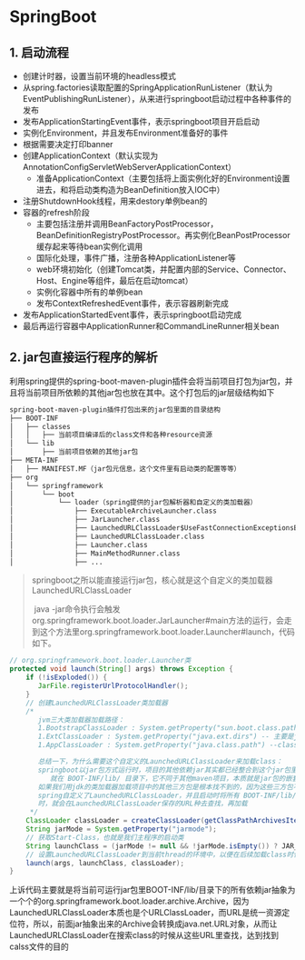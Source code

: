 # SpringBoot

## 1. 启动流程

- 创建计时器，设置当前环境的headless模式
- 从spring.factories读取配置的SpringApplicationRunListener（默认为EventPublishingRunListener），从来进行springboot启动过程中各种事件的发布
- 发布ApplicationStartingEvent事件，表示springboot项目开启启动
- 实例化Environment，并且发布Environment准备好的事件
- 根据需要决定打印banner
- 创建ApplicationContext（默认实现为AnnotationConfigServletWebServerApplicationContext）
  - 准备ApplicationContext（主要包括将上面实例化好的Environment设置进去，和将启动类构造为BeanDefinition放入IOC中）
- 注册ShutdownHook线程，用来destory单例bean的
- 容器的refresh阶段
  - 主要包括注册并调用BeanFactoryPostProcessor，BeanDefinitionRegistryPostProcessor。再实例化BeanPostProcessor缓存起来等待bean实例化调用
  - 国际化处理，事件广播，注册各种ApplicationListener等
  - web环境初始化（创建Tomcat类，并配置内部的Service、Connector、Host、Engine等组件，最后在启动tomcat）
  - 实例化容器中所有的单例bean
  - 发布ContextRefreshedEvent事件，表示容器刷新完成
- 发布ApplicationStartedEvent事件，表示springboot启动完成
- 最后再运行容器中ApplicationRunner和CommandLineRunner相关bean

## 2. jar包直接运行程序的解析

利用spring提供的spring-boot-maven-plugin插件会将当前项目打包为jar包，并且将当前项目所依赖的其他jar包也放在其中。这个打包后的jar层级结构如下

```txt
spring-boot-maven-plugin插件打包出来的jar包里面的目录结构
├── BOOT-INF
│   ├── classes
│   │   ├── 当前项目编译后的class文件和各种resource资源
│   └── lib
│       ├── 当前项目依赖的其他jar包
├── META-INF
│   ├── MANIFEST.MF（jar包元信息，这个文件里有启动类的配置等等）
├── org
│   └── springframework
│       └── boot
│           └── loader（spring提供的jar包解析器和自定义的类加载器）
│               ├── ExecutableArchiveLauncher.class
│               ├── JarLauncher.class
│               ├── LaunchedURLClassLoader$UseFastConnectionExceptionsEnumeration.class
│               ├── LaunchedURLClassLoader.class
│               ├── Launcher.class
│               ├── MainMethodRunner.class
│               ├── ...
```

> springboot之所以能直接运行jar包，核心就是这个自定义的类加载器LaunchedURLClassLoader
>
> ​		java -jar命令执行会触发org.springframework.boot.loader.JarLauncher#main方法的运行，会走到这个方法里org.springframework.boot.loader.Launcher#launch，代码如下。

```java
// org.springframework.boot.loader.Launcher类
protected void launch(String[] args) throws Exception {
    if (!isExploded()) {
       JarFile.registerUrlProtocolHandler();
    }
    // 创建LaunchedURLClassLoader类加载器
    /*
       jvm三大类加载器加载路径：
       1.BootstrapClassLoader : System.getProperty("sun.boot.class.path") -- 主要是rt.jar的class
       1.ExtClassLoader : System.getProperty("java.ext.dirs") -- 主要是jdk里lib/ext目录下的jar
       1.AppClassLoader : System.getProperty("java.class.path") --classpath的class（我们写的class）

       总结一下，为什么需要这个自定义的LaunchedURLClassLoader来加载class：
       springboot以jar包方式运行时，项目的其他依赖jar其实都已经整合到这个jar包里了，
          就在 BOOT-INF/lib/ 目录下，它不同于其他maven项目，本质就是jar包的嵌套。
       如果我们用jdk的类加载器加载项目中的其他三方包是根本找不到的，因为这些三方包不在classpath下，
       spring自定义了LaunchedURLClassLoader，并且启动时将所有 BOOT-INF/lib/ 目录下的jar以URL的形式保存，这样在加载三方class
       时，就会在LaunchedURLClassLoader保存的URL种去查找，再加载
     */
    ClassLoader classLoader = createClassLoader(getClassPathArchivesIterator());
    String jarMode = System.getProperty("jarmode");
    // 获取Start-Class，也就是我们主程序的启动类
    String launchClass = (jarMode != null && !jarMode.isEmpty()) ? JAR_MODE_LAUNCHER : getMainClass();
    // 设置LaunchedURLClassLoader到当前thread的环境中，以便在后续加载class时使用到，并启动主启动类
    launch(args, launchClass, classLoader);
}
```

​		上诉代码主要就是将当前可运行jar包里BOOT-INF/lib/目录下的所有依赖jar抽象为一个个的org.springframework.boot.loader.archive.Archive，因为LaunchedURLClassLoader本质也是个URLClassLoader，而URL是统一资源定位符，所以，前面jar抽象出来的Archive会转换成java.net.URL对象，从而让LaunchedURLClassLoader在搜索class的时候从这些URL里查找，达到找到calss文件的目的